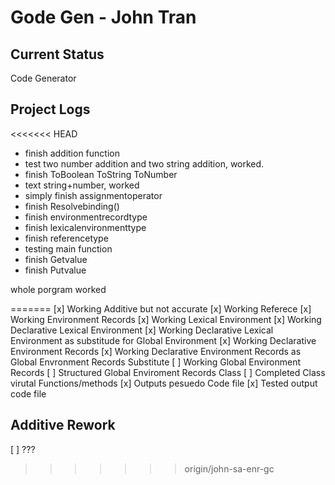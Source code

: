 # Gode Gen - John Tran

## Current Status
Code Generator

## Project Logs
<<<<<<< HEAD
- finish addition function
- test two number addition and two string addition, worked.
- finish ToBoolean ToString ToNumber
- text string+number, worked
- simply finish assignmentoperator
- finish Resolvebinding()
- finish environmentrecordtype 
- finish lexicalenvironmenttype 
- finish referencetype
- testing main function
- finish Getvalue
- finish Putvalue


whole porgram worked

	
=======
[x] Working Additive but not accurate
[x] Working Referece
[x] Working Environment Records
[x] Working Lexical Environment
	[x] Working Declarative Lexical Environment
	[x] Working Declarative Lexical Environment as substitude for Global Environment
[x] Working Declarative Environment Records
	[x] Working Declarative Environment Records as Global Envronment Records Substitute
[ ] Working Global Environment Records
	[ ] Structured Global Enviroment Records Class
	[ ] Completed Class virutal Functions/methods
[x] Outputs pesuedo Code file
[x] Tested output code file
## Additive Rework
[ ] ???
>>>>>>> origin/john-sa-enr-gc
